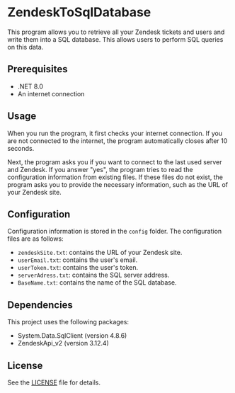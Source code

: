 # ZendeskToSqlDatabase

This program allows you to retrieve all your Zendesk tickets and users and write them into a SQL database. This allows users to perform SQL queries on this data.

## Prerequisites

- .NET 8.0
- An internet connection

## Usage

When you run the program, it first checks your internet connection. If you are not connected to the internet, the program automatically closes after 10 seconds.

Next, the program asks you if you want to connect to the last used server and Zendesk. If you answer "yes", the program tries to read the configuration information from existing files. If these files do not exist, the program asks you to provide the necessary information, such as the URL of your Zendesk site.

## Configuration

Configuration information is stored in the `config` folder. The configuration files are as follows:

- `zendeskSite.txt`: contains the URL of your Zendesk site.
- `userEmail.txt`: contains the user's email.
- `userToken.txt`: contains the user's token.
- `serverAdress.txt`: contains the SQL server address.
- `BaseName.txt`: contains the name of the SQL database.

## Dependencies

This project uses the following packages:

- System.Data.SqlClient (version 4.8.6)
- ZendeskApi_v2 (version 3.12.4)

## License

See the [LICENSE](LICENSE) file for details.